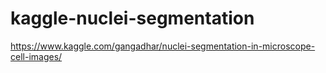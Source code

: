 # kaggle-nuclei-segmentation
https://www.kaggle.com/gangadhar/nuclei-segmentation-in-microscope-cell-images/
